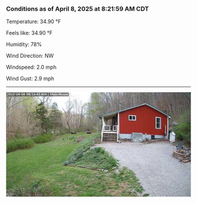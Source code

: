 ### Conditions as of April 8, 2025 at 8:21:59 AM CDT 

Temperature: 34.90 &deg;F

Feels like: 34.90 &deg;F

Humidity: 78%

Wind Direction: NW

Windspeed: 2.0 mph

Wind Gust: 2.9 mph

---

<img src="./images/latest.jpeg"/>


